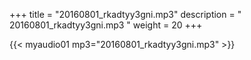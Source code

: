 +++
title = "20160801_rkadtyy3gni.mp3"
description = " 20160801_rkadtyy3gni.mp3 "
weight = 20
+++

{{< myaudio01 mp3="20160801_rkadtyy3gni.mp3" >}}


